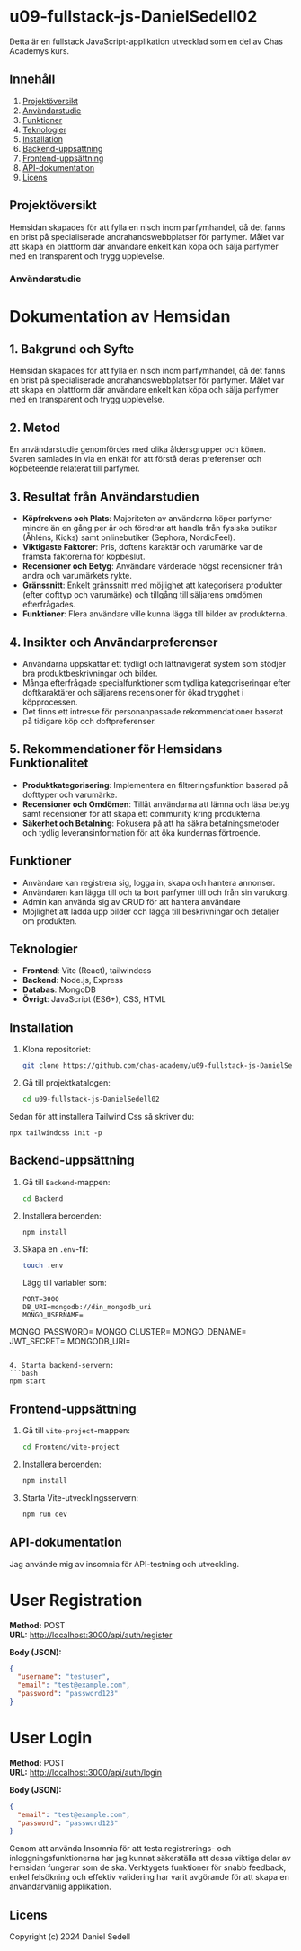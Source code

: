 ﻿# u09-fullstack-js-DanielSedell02

Detta är en fullstack JavaScript-applikation utvecklad som en del av Chas Academys kurs.

## Innehåll

1. [Projektöversikt](#projektöversikt)
2. [Användarstudie](#användarstudie.)
3. [Funktioner](#funktioner.)
4. [Teknologier](#teknologier)
5. [Installation](#installation)
6. [Backend-uppsättning](#backend-uppsättning)
7. [Frontend-uppsättning](#frontend-uppsättning)
8. [API-dokumentation](#api-dokumentation)
9. [Licens](#licens)

## Projektöversikt

Hemsidan skapades för att fylla en nisch inom parfymhandel, då det fanns en brist på specialiserade andrahandswebbplatser för parfymer. Målet var att skapa en plattform där användare enkelt kan köpa och sälja parfymer med en transparent och trygg upplevelse. 

### Användarstudie
# Dokumentation av Hemsidan

## 1. Bakgrund och Syfte
Hemsidan skapades för att fylla en nisch inom parfymhandel, då det fanns en brist på specialiserade andrahandswebbplatser för parfymer. Målet var att skapa en plattform där användare enkelt kan köpa och sälja parfymer med en transparent och trygg upplevelse.

## 2. Metod
En användarstudie genomfördes med olika åldersgrupper och könen. Svaren samlades in via en enkät för att förstå deras preferenser och köpbeteende relaterat till parfymer.

## 3. Resultat från Användarstudien
- **Köpfrekvens och Plats**: Majoriteten av användarna köper parfymer mindre än en gång per år och föredrar att handla från fysiska butiker (Åhléns, Kicks) samt onlinebutiker (Sephora, NordicFeel).
- **Viktigaste Faktorer**: Pris, doftens karaktär och varumärke var de främsta faktorerna för köpbeslut.
- **Recensioner och Betyg**: Användare värderade högst recensioner från andra och varumärkets rykte.
- **Gränssnitt**: Enkelt gränssnitt med möjlighet att kategorisera produkter (efter dofttyp och varumärke) och tillgång till säljarens omdömen efterfrågades.
- **Funktioner**: Flera användare ville kunna lägga till bilder av produkterna. 

## 4. Insikter och Användarpreferenser
- Användarna uppskattar ett tydligt och lättnavigerat system som stödjer bra produktbeskrivningar och bilder.
- Många efterfrågade specialfunktioner som tydliga kategoriseringar efter doftkaraktärer och säljarens recensioner för ökad trygghet i köpprocessen.
- Det finns ett intresse för personanpassade rekommendationer baserat på tidigare köp och doftpreferenser.

## 5. Rekommendationer för Hemsidans Funktionalitet
- **Produktkategorisering**: Implementera en filtreringsfunktion baserad på dofttyper och varumärke.
- **Recensioner och Omdömen**: Tillåt användarna att lämna och läsa betyg samt recensioner för att skapa ett community kring produkterna.
- **Säkerhet och Betalning**: Fokusera på att ha säkra betalningsmetoder och tydlig leveransinformation för att öka kundernas förtroende.

## Funktioner
- Användare kan registrera sig, logga in, skapa och hantera annonser.
- Användaren kan lägga till och ta bort parfymer till och från sin varukorg.
- Admin kan använda sig av CRUD för att hantera användare
- Möjlighet att ladda upp bilder och lägga till beskrivningar och detaljer om produkten.

## Teknologier
- **Frontend**: Vite (React), tailwindcss 
- **Backend**: Node.js, Express
- **Databas**: MongoDB
- **Övrigt**: JavaScript (ES6+), CSS, HTML

## Installation

1. Klona repositoriet:
   ```bash
   git clone https://github.com/chas-academy/u09-fullstack-js-DanielSedell02.git
   ```
2. Gå till projektkatalogen:
   ```bash
   cd u09-fullstack-js-DanielSedell02
   ```
Sedan för att installera Tailwind Css så skriver du: 
```npm install -D tailwindcss postcss autoprefixer
npx tailwindcss init -p
 ```
## Backend-uppsättning

1. Gå till `Backend`-mappen:
   ```bash
   cd Backend
   ```
2. Installera beroenden:
   ```bash
   npm install
   ```
3. Skapa en `.env`-fil:

   ```bash
   touch .env
   ```

   Lägg till variabler som:

   ```
   PORT=3000
   DB_URI=mongodb://din_mongodb_uri
   MONGO_USERNAME=
MONGO_PASSWORD=
MONGO_CLUSTER=
MONGO_DBNAME=
JWT_SECRET=
MONGODB_URI=
   ```

4. Starta backend-servern:
   ```bash
   npm start
   ```

## Frontend-uppsättning

1. Gå till `vite-project`-mappen:
   ```bash
   cd Frontend/vite-project
   ```
2. Installera beroenden:
   ```bash
   npm install
   ```
3. Starta Vite-utvecklingsservern:
   ```bash
   npm run dev
   ```

   

## API-dokumentation

Jag använde mig av insomnia för API-testning och utveckling.

# User Registration

**Method:** POST  
**URL:** [http://localhost:3000/api/auth/register](http://localhost:3000/api/auth/register)

**Body (JSON):**
```json
{
  "username": "testuser",
  "email": "test@example.com",
  "password": "password123"
}
```
# User Login

**Method:** POST  
**URL:** [http://localhost:3000/api/auth/login](http://localhost:3000/api/auth/login)

**Body (JSON):**
```json
{
  "email": "test@example.com",
  "password": "password123"
}

```

 Genom att använda Insomnia för att testa registrerings- och inloggningsfunktionerna har jag kunnat säkerställa att dessa viktiga delar av hemsidan fungerar som de ska. Verktygets funktioner för snabb feedback, enkel felsökning och effektiv validering har varit avgörande för att skapa en användarvänlig applikation.



## Licens

Copyright (c) 2024 Daniel Sedell
